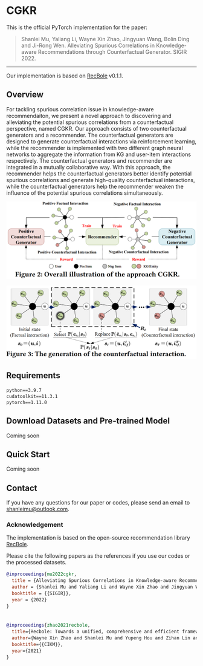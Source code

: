 # CGKR

This is the official PyTorch implementation for the paper:
> Shanlei Mu, Yaliang Li, Wayne Xin Zhao, Jingyuan Wang, Bolin Ding and Ji-Rong Wen.
> Alleviating Spurious Correlations in Knowledge-aware Recommendations through Counterfactual Generator. SIGIR 2022.
---
Our implementation is based on [RecBole](https://github.com/RUCAIBox/RecBole) v0.1.1.

## Overview

For tackling spurious correlation issue in knowledge-aware recommendaiton, we present a novel approach to discovering
and alleviating the potential spurious correlations from a counterfactual perspective, named CGKR. Our approach consists of two 
counterfactual generators and a recommender. The counterfactual generators are designed to generate counterfactual 
interactions via reinforcement learning, while the recommender is implemented with two different graph neural networks 
to aggregate the information from KG and user-item interactions respectively. The counterfactual generators and 
recommender are integrated in a mutually collaborative way. With this approach, the recommender helps the counterfactual
generators better identify potential spurious correlations and generate high-quality counterfactual interactions,
while the counterfactual generators help the recommender weaken the influence of the potential spurious correlations
simultaneously.

![](assets/model1.png)

![](assets/model2.png)

## Requirements

```
python==3.9.7
cudatoolkit==11.3.1
pytorch==1.11.0
```

## Download Datasets and Pre-trained Model

Coming soon

## Quick Start

Coming soon


## Contact

If you have any questions for our paper or codes, please send an email to shanleimu@outlook.com.

### Acknowledgement

The implementation is based on the open-source recommendation library [RecBole](https://github.com/RUCAIBox/RecBole).

Please cite the following papers as the references if you use our codes or the processed datasets.

```bibtex
@inproceedings{mu2022cgkr,
  title = {Alleviating Spurious Correlations in Knowledge-aware Recommendations through Counterfactual Generator},
  author = {Shanlei Mu and Yaliang Li and Wayne Xin Zhao and Jingyuan Wang and Bolin Ding and Ji-Rong Wen},
  booktitle = {{SIGIR}},
  year = {2022}
}


@inproceedings{zhao2021recbole,
  title={Recbole: Towards a unified, comprehensive and efficient framework for recommendation algorithms},
  author={Wayne Xin Zhao and Shanlei Mu and Yupeng Hou and Zihan Lin and Yushuo Chen and Xingyu Pan and Kaiyuan Li and Yujie Lu and Hui Wang and Changxin Tian and Yingqian Min and Zhichao Feng and Xinyan Fan and Xu Chen and Pengfei Wang and Wendi Ji and Yaliang Li and Xiaoling Wang and Ji-Rong Wen},
  booktitle={{CIKM}},
  year={2021}
}
```